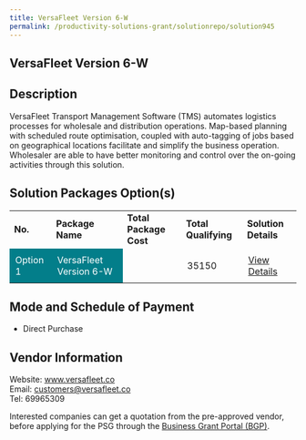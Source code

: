```yaml
---
title: VersaFleet Version 6-W
permalink: /productivity-solutions-grant/solutionrepo/solution945
---
```


## VersaFleet Version 6-W

## Description

VersaFleet Transport Management Software (TMS) automates logistics processes for wholesale and distribution operations. Map-based planning with scheduled route optimisation, coupled with auto-tagging of jobs based on geographical locations facilitate and simplify the business operation. Wholesaler are able to have better monitoring and control over the on-going activities through this solution. 

## Solution Packages Option(s)

<table>
<tr>
<td><b>No.</b></td>
<td><b>Package Name</b></td>
<td><b>Total Package Cost</b></td>
<td><b>Total Qualifying</b></td>
<td><b>Solution Details</b></td>
</tr>
<tr>
<td style='padding: 10px; background-color: #037E8A; color: #FFFFFF;'>Option 1</td>
<td style='padding: 10px; background-color: #037E8A; color: #FFFFFF;'>VersaFleet Version 6-W</td>
<td style='padding: 10px;'></td>
<td style='padding: 10px;'>35150</td>
<td style='padding: 10px;'><a href='https://www.gobusiness.gov.sg/images/psg/Versafleet-WS_Annex3_Part_1.pdf' target='_blank'>View Details</a></td>
</tr>
</table>

## Mode and Schedule of Payment

 - Direct Purchase

## Vendor Information

 Website: www.versafleet.co <br>Email: customers@versafleet.co<br>Tel: 69965309 

Interested companies can get a quotation from the pre-approved vendor, before applying for the PSG through the <a href='https://www.businessgrants.gov.sg/' target='_blank' rel='noopener'>Business Grant Portal (BGP)</a>.

<script src="/jquery/resize-tables.js"></script>
